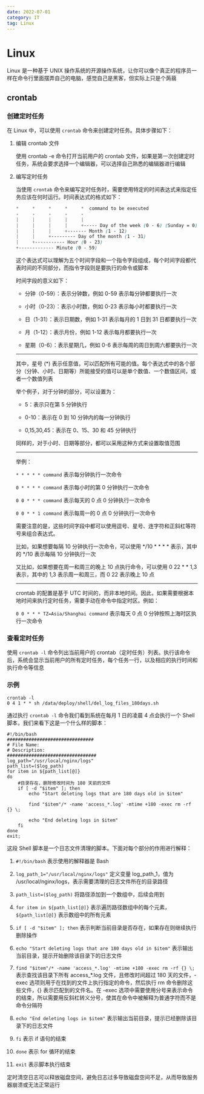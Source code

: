 ```yaml
---
date: 2022-07-01
category: IT
tag: Linux
---
```


# Linux

Linux 是一种基于 UNIX 操作系统的开源操作系统，让你可以像个真正的程序员一样在命令行里面摆弄自己的电脑，感觉自己是黑客，但实际上只是个蒟蒻

<!-- more -->

## crontab

### 创建定时任务

在 Linux 中，可以使用 `crontab` 命令来创建定时任务。具体步骤如下：

1. 编辑 crontab 文件

    使用 crontab -e 命令打开当前用户的 crontab 文件，如果是第一次创建定时任务，系统会要求选择一个编辑器，可以选择自己熟悉的编辑器进行编辑

2. 编写定时任务

    当使用 `crontab` 命令来编写定时任务时，需要使用特定的时间表达式来指定任务应该在何时运行。时间表达式的格式如下：

    ```scss
    *     *     *     *     *  command to be executed
    -     -     -     -     -
    |     |     |     |     |
    |     |     |     |     +----- Day of the week (0 - 6) (Sunday = 0)
    |     |     |     +------- Month (1 - 12)
    |     |     +--------- Day of the month (1 - 31)
    |     +----------- Hour (0 - 23)
    +------------- Minute (0 - 59)
    ```

    这个表达式可以理解为五个时间字段和一个指令字段组成，每个时间字段都代表时间的不同部分，而指令字段则是要执行的命令或脚本

    时间字段的意义如下：

    - 分钟（0-59）：表示分钟数，例如 0-59 表示每分钟都要执行一次

    - 小时（0-23）：表示小时数，例如 0-23 表示每小时都要执行一次

    - 日（1-31）：表示日期数，例如 1-31 表示每月的 1 日到 31 日都要执行一次

    - 月（1-12）：表示月份，例如 1-12 表示每月都要执行一次

    - 星期（0-6）：表示星期几，例如 0-6 表示每周的周日到周六都要执行一次

    ---

    其中，星号 (*) 表示任意值，可以匹配所有可能的值。每个表达式中的各个部分（分钟、小时、日期等）所能接受的值可以是单个数值、一个数值区间，或者一个数值列表

    举个例子，对于分钟的部分，可以设置为：

    - 5：表示只在第 5 分钟执行

    - 0-10：表示在 0 到 10 分钟内的每一分钟执行

    - 0,15,30,45：表示在 0、15、30 和 45 分钟执行

    同样的，对于小时、日期等部分，都可以采用这种方式来设置取值范围

    ---

    举例：

    `* * * * * command` 表示每分钟执行一次命令

    `0 * * * * command` 表示每小时的第 0 分钟执行一次命令

    `0 0 * * * command` 表示每天的 0 点 0 分钟执行一次命令

    `0 0 * * 1 command` 表示每周一的 0 点 0 分钟执行一次命令

    需要注意的是，这些时间字段中都可以使用逗号、星号、连字符和正斜杠等符号来组合表达式。

    比如，如果想要每隔 10 分钟执行一次命令，可以使用 */10 * * * * 表示，其中的 */10 表示每隔 10 分钟执行一次

    又比如，如果想要在周一和周三的晚上 10 点执行命令，可以使用 0 22 * * 1,3 表示，其中的 1,3 表示周一和周三，而 0 22 表示晚上 10 点

    ---

    crontab 的配置是基于 UTC 时间的，而非本地时间。因此，如果需要根据本地时间来执行定时任务，需要手动在命令中指定时区。例如：

    `0 0 * * * TZ=Asia/Shanghai command` 表示每天 0 点 0 分钟按照上海时区执行一次命令

### 查看定时任务

使用 `crontab -l` 命令列出当前用户的 crontab（定时任务）列表。执行该命令后，系统会显示当前用户的所有定时任务，每个任务一行，以及相应的执行时间和执行命令等信息

### 示例

```shell
crontab -l
0 4 1 * * sh /data/deploy/shell/del_log_files_180days.sh
```

通过执行 `crontab -l`  命令我们看到系统在每月 1 日的凌晨 4 点会执行一个 Shell 脚本，我们来看下这是一个什么样的脚本：

```shell
#!/bin/bash
################################
# File Name:
# Description: 
#################################
log_path="/usr/local/nginx/logs"
path_list=($log_path)
for item in ${path_list[@]}
do
    #目录存在，删除修改时间为 180 天前的文件
    if [ -d "$item" ]; then
        echo "Start deleting logs that are 180 days old in $item"

        find "$item"/* -name 'access_*.log' -mtime +180 -exec rm -rf {} \;

        echo "End deleting logs in $item"
    fi
done
exit;
```

这段 Shell 脚本是一个日志文件清理的脚本。下面对每个部分的作用进行解释：

1. `#!/bin/bash` 表示使用的解释器是 Bash

2. `log_path_1="/usr/local/nginx/logs"` 定义变量 log_path_1，值为 /usr/local/nginx/logs，表示需要清理的日志文件所在的目录路径

3. `path_list=($log_path)` 将路径添加到一个数组中，后续会用到

4. `for item in ${path_list[@]}` 表示遍历路径数组中的每个元素，`${path_list[@]}` 表示数组中的所有元素

5. `if [ -d "$item" ]; then` 表示判断当前目录是否存在，如果存在则继续执行删除操作

6. `echo "Start deleting logs that are 180 days old in $item"` 表示输出当前目录，提示开始删除该目录下的日志文件

7. `find "$item"/* -name 'access_*.log' -mtime +180 -exec rm -rf {} \;` 表示查找该目录下所有 access_*.log 文件，且修改时间超过 180 天的文件，-exec 选项则用于在找到的文件上执行指定的命令，然后执行 rm 命令删除这些文件，{} 表示匹配到的文件名。在 -exec 选项中需要使用分号来表示命令的结束，所以需要用反斜杠转义分号，使其在命令中被解释为普通字符而不是命令分隔符

8. `echo "End deleting logs in $item"` 表示输出当前目录，提示已经删除该目录下的日志文件

9. `fi` 表示 if 语句的结束

10. `done` 表示 for 循环的结束

11. `exit` 表示脚本执行结束

定时清空日志可以释放磁盘空间，避免日志过多导致磁盘空间不足，从而导致服务器崩溃或无法正常运行